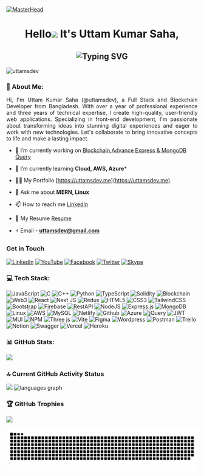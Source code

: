 [![MasterHead](https://i.ibb.co.com/qrcP0X4/uttamsdev.png)](https://uttamsdev.me)

<h1 align="center">Hello<img src="https://raw.githubusercontent.com/Tarikul-Islam-Anik/Animated-Fluent-Emojis/master/Emojis/Hand%20gestures/Waving%20Hand.png" width="29px"> It's Uttam Kumar Saha,</h1>

<h2 align="center"><img src="https://readme-typing-svg.demolab.com?font=Fira+Code&weight=600&pause=1000&center=true&vCenter=true&lines=A+Full+Stack+Developer+(MERN);Experienced+Frontend+Developer;Skilled+Backend+Developer;Passionate+React.JS+Developer" alt="Typing SVG" /></h2>

<p align="left"> <img src="https://komarev.com/ghpvc/?username=uttamsdev&label=Profile%20views&color=0e75b6&style=flat" alt="uttamsdev" /> </p>

### 💫 About Me:

<p align="justify">Hi, I'm Uttam Kumar Saha (@uttamsdev), a Full Stack and Blockchain Developer from Bangladesh. With over a year of professional experience and three years of technical expertise, I create high-quality, user-friendly web applications. Specializing in front-end development, I'm passionate about transforming ideas into stunning digital experiences and eager to work with new technologies. Let's collaborate to bring innovative concepts to life and make a lasting impact.</p>

- 🔭 I’m currently working on [Blockchain,Advance Express & MongoDB Query](https://github.com/uttamsaha/Web3-Student-Feedback-System)

- 🌱 I’m currently learning **Cloud, AWS, Azure***

- 👨‍💻 My Portfolio [https://uttamsdev.me](https://uttamsdev.me)

- 💬 Ask me about **MERN, Linux**

- 📫 How to reach me [LinkedIn](hhttps://www.linkedin.com/in/uttamsdev)

- 📄 My Resume [Resume](https://drive.google.com/file/d/1KRQKQyGbWInKF07XiSrMN1o0FdELSCTp/view?usp=sharing)

- ⚡ Email - **uttamsdev@gmail.com**

### Get in Touch

[![LinkedIn](https://img.shields.io/badge/linkedin-0A66C2.svg?&style=for-the-badge&logo=linkedin&logoColor=white)](https://www.linkedin.com/in/uttamsaha404/)
[![YouTube](https://img.shields.io/badge/youtube-CD201F.svg?&style=for-the-badge&logo=youtube&logoColor=white)](https://www.youtube.com/@technotweaks9742)
[![Facebook](https://img.shields.io/badge/facebook-1877F2.svg?&style=for-the-badge&logo=facebook&logoColor=white)](https://www.facebook.com/uttamsaha404)
[![Twitter](https://img.shields.io/badge/twitter-1DA1F2.svg?&style=for-the-badge&logo=twitter&logoColor=white)](https://twitter.com/uttamsaha404)
[![Skype](https://img.shields.io/badge/skype-00AFF0.svg?&style=for-the-badge&logo=skype&logoColor=white)](https://join.skype.com/invite/UlqUgBACVMqb)

### 💻 Tech Stack:

![JavaScript](https://img.shields.io/badge/JavaScript-%23323330.svg?style=flat&logo=javascript&logoColor=%23F7DF1E)
![C](https://img.shields.io/badge/C-%2300599C.svg?style=flat&logo=c&logoColor=white)
![C++](https://img.shields.io/badge/C++-%2300599C.svg?style=flat&logo=c%2B%2B&logoColor=white)
![Python](https://img.shields.io/badge/Python-3670A0?style=flat&logo=python&logoColor=ffdd54)
![TypeScript](https://img.shields.io/badge/TypeScript-3178c6?style=flat&logo=typescript&logoColor=ffffff)
![Solidity](https://img.shields.io/badge/Solidity-ffffff?style=flat&logo=solidity&logoColor=000000)
![Blockchain](https://img.shields.io/badge/Blockchain-orange?style=flat&logo=ethereum&logoColor=white)
![Web3](https://img.shields.io/badge/Web3-green?style=flat&logo=web3&logoColor=white)
![React](https://img.shields.io/badge/ReactJS-%2320232a.svg?style=flat&logo=react&logoColor=%2361DAFB)
![Next JS](https://img.shields.io/badge/NextJS-black?style=flat&logo=next.js&logoColor=white)
![Redux](https://img.shields.io/badge/Redux-%23593d88.svg?style=flat&logo=redux&logoColor=white)
![HTML5](https://img.shields.io/badge/HTML5-%23E34F26.svg?style=flat&logo=html5&logoColor=white)
![CSS3](https://img.shields.io/badge/CSS3-%231572B6.svg?style=flat&logo=css3&logoColor=white)
![TailwindCSS](https://img.shields.io/badge/tailwindcss-%2338B2AC.svg?style=flat&logo=tailwind-css&logoColor=white)
![Bootstrap](https://img.shields.io/badge/Bootstrap-%238511FA.svg?style=flat&logo=bootstrap&logoColor=white)
![Firebase](https://img.shields.io/badge/Firebase-%23323330.svg?style=flat&logo=firebase&logoColor=%23F7DF1E)
![RestAPI](https://img.shields.io/badge/RestAPI-white.svg?style=flat&logo=api&logoColor=white)
![NodeJS](https://img.shields.io/badge/Node.js-6DA55F?style=flat&logo=node.js&logoColor=white)
![Express.js](https://img.shields.io/badge/express.js-%23404d59.svg?style=flat&logo=express&logoColor=%2361DAFB)
![MongoDB](https://img.shields.io/badge/MongoDB-%234ea94b.svg?style=flat&logo=mongodb&logoColor=white)
![Linux](https://img.shields.io/badge/Linux-121013?style=flat&logo=linux&logoColor=white)
![AWS](https://img.shields.io/badge/AWS-%23FF9900.svg?style=flat&logo=amazon-aws&logoColor=white)
![MySQL](https://img.shields.io/badge/MySQL-%23404d59.svg?style=flat&logo=mysql&logoColor=%2361DAFB)
![Netlify](https://img.shields.io/badge/netlify-%23000000.svg?style=flat&logo=netlify&logoColor=#00C7B7)
![Github](https://img.shields.io/badge/Github-121013?style=flat&logo=github&logoColor=white)
![Azure](https://img.shields.io/badge/Azure-%238511FA.svg?style=flat&logo=azure&logoColor=white)
![jQuery](https://img.shields.io/badge/jquery-%230769AD.svg?style=flat&logo=jquery&logoColor=white)
![JWT](https://img.shields.io/badge/JWT-black?style=flat&logo=JSON%20web%20tokens)
![MUI](https://img.shields.io/badge/MUI-%230081CB.svg?style=flat&logo=mui&logoColor=white)
![NPM](https://img.shields.io/badge/NPM-%23CB3837.svg?style=flat&logo=npm&logoColor=white)
![Three js](https://img.shields.io/badge/threejs-black?style=flat&logo=three.js&logoColor=white)
![Vite](https://img.shields.io/badge/vite-%23646CFF.svg?style=flat&logo=vite&logoColor=white)
![Figma](https://img.shields.io/badge/figma-%23F24E1E.svg?style=flat&logo=figma&logoColor=white)
![Wordpress](https://img.shields.io/badge/Wordpress-%23000000.svg?style=flat&logo=wordpress&logoColor=#00C7B7)
![Postman](https://img.shields.io/badge/Postman-FF6C37?style=flat&logo=postman&logoColor=white)
![Trello](https://img.shields.io/badge/Trello-%23026AA7.svg?style=flat&logo=Trello&logoColor=white)
![Notion](https://img.shields.io/badge/Notion-%23000000.svg?style=flat&logo=notion&logoColor=white)
![Swagger](https://img.shields.io/badge/-Swagger-%23Clojure?style=flat&logo=swagger&logoColor=white)
![Vercel](https://img.shields.io/badge/vercel-%23000000.svg?style=flat&logo=vercel&logoColor=white)
![Heroku](https://img.shields.io/badge/Heroku-red.svg?style=flat&logo=heroku&logoColor=white)

### 📊 GitHub Stats:

![](https://github-readme-stats.vercel.app/api?username=uttamsaha&theme=tokyonight&hide_border=false&include_all_commits=false&count_private=true)

### 🔝 Current GitHub Activity Status

<div align="left">
  <img height="180" src="https://github-readme-streak-stats.herokuapp.com?user=uttamsaha&theme=tokyonight&hide_border=true&border_radius=5" />
  <img height="180" src="https://github-readme-stats.vercel.app/api/top-langs?username=uttamsaha&locale=en&hide_title=false&layout=compact&card_width=230&langs_count=6&theme=tokyonight&hide_border=true" alt="languages graph"  />
</div>

### 🏆 GitHub Trophies

![](https://github-profile-trophy.vercel.app/?username=uttamsaha&theme=onestar&no-frame=false&no-bg=false&margin-w=4)

![snake gif](https://github.com/uttamsaha/uttamsaha/blob/main/uttam.svg)
